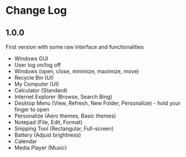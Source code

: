 # Change Log

## 1.0.0

First version with some raw interface and functionalities

* Windows GUI
* User log on/log off
* Windows (open, close, minimize, maximize, move)
* Recycle Bin (UI)
* My Computer (UI)
* Calculator (Standard)
* Internet Explorer (Browse, Search Bing)
* Desktop Menu (View, Refresh, New Folder, Personalize) - hold your finger to open
* Personalize (Aero themes, Basic themes)
* Notepad (File, Edit, Format)
* Snipping Tool (Rectangular, Full-screen)
* Battery (Adjust brightness)
* Calendar
* Media Player (Music)
